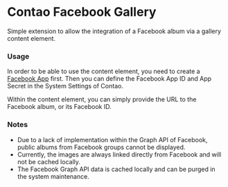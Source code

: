 Contao Facebook Gallery
===================

Simple extension to allow the integration of a Facebook album via a gallery content element. 

### Usage

In order to be able to use the content element, you need to create a [Facebook App](https://developers.facebook.com) first. Then you can define the Facebook App ID and App Secret in the System Settings of Contao.

Within the content element, you can simply provide the URL to the Facebook album, or its Facebook ID.

### Notes

* Due to a lack of implementation within the Graph API of Facebook, public albums from Facebook groups cannot be displayed.
* Currently, the images are always linked directly from Facebook and will not be cached locally.
* The Facebook Graph API data is cached locally and can be purged in the system maintenance.
